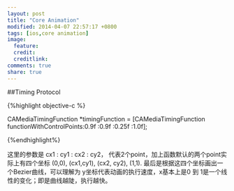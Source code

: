 ```yaml
---
layout: post
title: "Core Animation"
modified: 2014-04-07 22:57:17 +0800
tags: [ios,core animation]
image:
  feature: 
  credit: 
  creditlink: 
comments: true
share: true
---
```


##Timing Protocol 

{%highlight objective-c %}

CAMediaTimingFunction *timingFunction = [CAMediaTimingFunction functionWithControlPoints:0.9f :0.9f :0.25f :1.0f];
    
{%endhighlight%}

这里的参数是 cx1 : cy1 : cx2 : cy2， 代表2个point，加上函数默认的两个point实际上有四个坐标 (0,0), (cx1,cy1), (cx2, cy2), (1,1). 最后是根据这四个坐标画出一个Bezier曲线，可以理解为 y坐标代表动画的执行速度，x基本上是0 到 1是一个线性的变化；即是曲线越陡，执行越快。